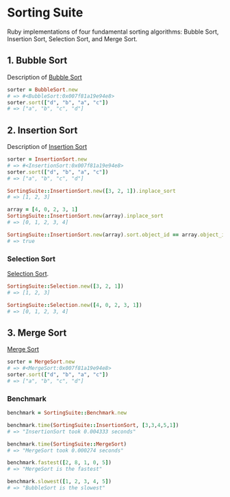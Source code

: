 # Sorting Suite

Ruby implementations of four fundamental sorting algorithms: Bubble Sort,
Insertion Sort, Selection Sort, and Merge Sort.

## 1. Bubble Sort

Description of [Bubble Sort](https://en.wikipedia.org/wiki/Bubble_sort)

```ruby
sorter = BubbleSort.new
# => #<BubbleSort:0x007f81a19e94e8>
sorter.sort(["d", "b", "a", "c"])
# => ["a", "b", "c", "d"]
```

## 2. Insertion Sort

Description of [Insertion Sort](https://en.wikipedia.org/wiki/Insertion_sort)

```ruby
sorter = InsertionSort.new
# => #<InsertionSort:0x007f81a19e94e8>
sorter.sort(["d", "b", "a", "c"])
# => ["a", "b", "c", "d"]
```

```ruby
SortingSuite::InsertionSort.new([3, 2, 1]).inplace_sort
# => [1, 2, 3]

array = [4, 0, 2, 3, 1]
SortingSuite::InsertionSort.new(array).inplace_sort
# => [0, 1, 2, 3, 4]

SortingSuite::InsertionSort.new(array).sort.object_id == array.object_id
# => true
```

### Selection Sort

[Selection Sort](https://en.wikipedia.org/wiki/selection_sort).

```ruby
SortingSuite::Selection.new([3, 2, 1])
# => [1, 2, 3]

SortingSuite::Selection.new([4, 0, 2, 3, 1])
# => [0, 1, 2, 3, 4]
```

## 3. Merge Sort

[Merge Sort](https://en.wikipedia.org/wiki/merge_sort)

```ruby
sorter = MergeSort.new
# => #<MergeSort:0x007f81a19e94e8>
sorter.sort(["d", "b", "a", "c"])
# => ["a", "b", "c", "d"]
```

### Benchmark

```ruby
benchmark = SortingSuite::Benchmark.new

benchmark.time(SortingSuite::InsertionSort, [3,3,4,5,1])
# => "InsertionSort took 0.004333 seconds"

benchmark.time(SortingSuite::MergeSort)
# => "MergeSort took 0.000274 seconds"

benchmark.fastest([2, 8, 1, 0, 5])
# => "MergeSort is the fastest"

benchmark.slowest([1, 2, 3, 4, 5])
# => "BubbleSort is the slowest"
```
